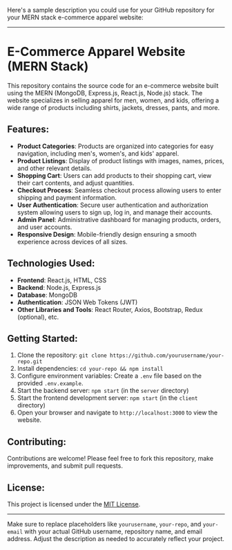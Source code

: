Here's a sample description you could use for your GitHub repository for your MERN stack e-commerce apparel website:

---

# E-Commerce Apparel Website (MERN Stack)

This repository contains the source code for an e-commerce website built using the MERN (MongoDB, Express.js, React.js, Node.js) stack. The website specializes in selling apparel for men, women, and kids, offering a wide range of products including shirts, jackets, dresses, pants, and more.

## Features:

- **Product Categories**: Products are organized into categories for easy navigation, including men's, women's, and kids' apparel.
- **Product Listings**: Display of product listings with images, names, prices, and other relevant details.
- **Shopping Cart**: Users can add products to their shopping cart, view their cart contents, and adjust quantities.
- **Checkout Process**: Seamless checkout process allowing users to enter shipping and payment information.
- **User Authentication**: Secure user authentication and authorization system allowing users to sign up, log in, and manage their accounts.
- **Admin Panel**: Administrative dashboard for managing products, orders, and user accounts.
- **Responsive Design**: Mobile-friendly design ensuring a smooth experience across devices of all sizes.

## Technologies Used:

- **Frontend**: React.js, HTML, CSS
- **Backend**: Node.js, Express.js
- **Database**: MongoDB
- **Authentication**: JSON Web Tokens (JWT)
- **Other Libraries and Tools**: React Router, Axios, Bootstrap, Redux (optional), etc.

## Getting Started:

1. Clone the repository: `git clone https://github.com/yourusername/your-repo.git`
2. Install dependencies: `cd your-repo && npm install`
3. Configure environment variables: Create a `.env` file based on the provided `.env.example`.
4. Start the backend server: `npm start` (in the `server` directory)
5. Start the frontend development server: `npm start` (in the `client` directory)
6. Open your browser and navigate to `http://localhost:3000` to view the website.

## Contributing:

Contributions are welcome! Please feel free to fork this repository, make improvements, and submit pull requests.

## License:

This project is licensed under the [MIT License](LICENSE).

---

Make sure to replace placeholders like `yourusername`, `your-repo`, and `your-email` with your actual GitHub username, repository name, and email address. Adjust the description as needed to accurately reflect your project.
